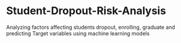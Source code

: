 # Student-Dropout-Risk-Analysis
Analyzing factors affecting students dropout, enrolling, graduate and predicting Target variables using machine learning models
